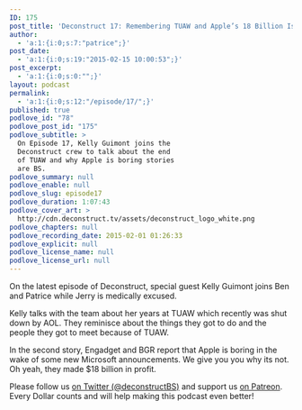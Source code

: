 ```yaml
---
ID: 175
post_title: 'Deconstruct 17: Remembering TUAW and Apple’s 18 Billion Is Boring'
author:
  - 'a:1:{i:0;s:7:"patrice";}'
post_date:
  - 'a:1:{i:0;s:19:"2015-02-15 10:00:53";}'
post_excerpt:
  - 'a:1:{i:0;s:0:"";}'
layout: podcast
permalink:
  - 'a:1:{i:0;s:12:"/episode/17/";}'
published: true
podlove_id: "78"
podlove_post_id: "175"
podlove_subtitle: >
  On Episode 17, Kelly Guimont joins the
  Deconstruct crew to talk about the end
  of TUAW and why Apple is boring stories
  are BS.
podlove_summary: null
podlove_enable: null
podlove_slug: episode17
podlove_duration: 1:07:43
podlove_cover_art: >
  http://cdn.deconstruct.tv/assets/deconstruct_logo_white.png
podlove_chapters: null
podlove_recording_date: 2015-02-01 01:26:33
podlove_explicit: null
podlove_license_name: null
podlove_license_url: null
---
```

<p>On the latest episode of Deconstruct, special guest Kelly Guimont joins Ben and Patrice while Jerry is medically excused.  </p>
<p>
Kelly talks with the team about her years at TUAW which recently was shut down by AOL.  They reminisce about the things they got to do and the people they got to meet because of TUAW.</p>
<p>
In the second story, Engadget and BGR report that Apple is boring in the wake of some new Microsoft announcements.  We give you you why its not. Oh yeah, they made $18 billion in profit.
</p>
<p>
Please follow us <a href="http://twitter.com/deconstructBS">on Twitter (@deconstructBS)</a> and support us <a href="http://patreon.com/deconstruct">on Patreon</a>. Every Dollar counts and will help making this podcast even better!
</p>